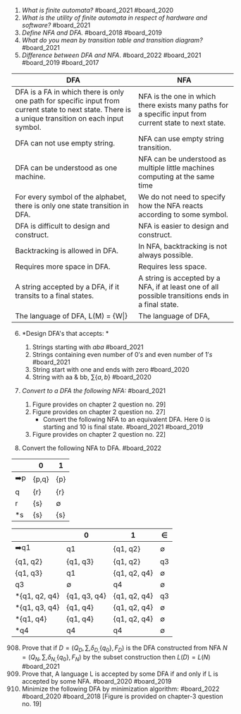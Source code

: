 1. *What is finite automata?* #board_2021 #board_2020 
2. *What is the utility of finite automata in respect of hardware and software?* #board_2021 
3. *Define NFA and DFA.* #board_2018 #board_2019  
4. *What do you mean by transition table and transition diagram?* #board_2021 
5. *Difference between DFA and NFA*. #board_2022 #board_2021 #board_2019 #board_2017 

| DFA                                                                                                                                                 | NFA                                                                                                    |
| --------------------------------------------------------------------------------------------------------------------------------------------------- | ------------------------------------------------------------------------------------------------------ |
| DFA is a FA in which there is only one path for specific input from current state to next state. There is a unique transition on each input symbol. | NFA is the one in which there exists many paths for a specific input from current state to next state. |
| DFA can not use empty string.                                                                                                                       | NFA can use empty string transition.                                                                   |
| DFA can be understood as one machine.                                                                                                               | NFA can be understood as multiple little machines computing at the same time                           |
| For every symbol of the alphabet, there is only one state transition in DFA.                                                                        | We do not need to specify how the NFA reacts according to some symbol.                                 |
| DFA is difficult to design and construct.                                                                                                           | NFA is easier to design and construct.                                                                 |
| Backtracking is allowed in DFA.                                                                                                                     | In NFA, backtracking is not always possible.                                                           |
| Requires more space in DFA.                                                                                                                         | Requires less space.                                                                                   |
| A string accepted by a DFA, if it transits to a final states.                                                                                       | A string is accepted by a NFA, if at least one of all possible transitions ends in a final state.      |
| The language of DFA, L(M) = {W\|}                                                                                                                   | The language of DFA,                                                                                   |
   
   
6. *Design DFA's that accepts: *
	1. Strings starting with $aba$ #board_2021 
	2. Strings containing even number of $0's$ and even number of $1's$ #board_2021 
	3. String start with one and ends with zero #board_2020 
	4. String with aa & bb, $\sum\left\lbrace a,b\right\rbrace$ #board_2020 
	   
7. *Convert to a DFA the following NFA:* #board_2021 
	1. Figure provides on chapter 2 question no. 29]
	2. Figure provides on chapter 2 question no. 27]
		- Convert the following NFA to an equivalent DFA. Here 0 is starting and 10 is final state. #board_2021 #board_2019 
	3. Figure provides on chapter 2 question no. 22]
	   
8. Convert the following NFA to DFA. #board_2022 

|     | 0     | 1   |
| --- | ----- | --- |
| ➡️p | {p,q} | {p} |
| q   | {r}   | {r} |
| r   | {s}   | ∅   |
| *s  | {s}   | {s} |

|               | 0            | 1            | ∈   |
| ------------- | ------------ | ------------ | --- |
| ➡️q1          | q1           | {q1, q2}     | ∅   |
| {q1, q2}      | {q1, q3}     | {q1, q2}     | q3  |
| {q1, q3}      | q1           | {q1, q2, q4} | ∅   |
| q3            | ∅            | q4           | ∅   |
| *{q1, q2, q4} | {q1, q3, q4} | {q1, q2, q4} | q3  |
| *{q1, q3, q4} | {q1, q4}     | {q1, q2, q4} | ∅   |
| *{q1, q4}     | {q1, q4}     | {q1, q2, q4} | ∅   |
| *q4           | q4           | q4           | ∅   |

908. Prove that if $D=\left(Q_{D},\sum,\delta_{D,}\left\lbrace q_0\right\rbrace,F_{D}\right)$ is the DFA constructed from NFA $N=\left(Q_{N},\sum,\delta_{N,}\left\lbrace q_0\right\rbrace,F_{N}\right)$ by the subset construction then $L(D) = L(N)$ #board_2021 
909. Prove that, A language L is accepted by some DFA if and only if L is accepted by some NFA. #board_2020 #board_2019 
910. Minimize the following DFA by minimization algorithm: #board_2022 #board_2020 #board_2018  [Figure is provided on chapter-3 question no. 19]


